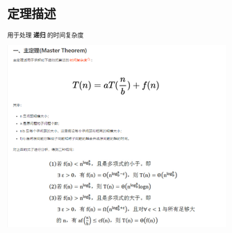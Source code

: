# 定理描述

用于处理 **递归** 的时间复杂度 


![主定理](../static/image/%E4%B8%BB%E5%AE%9A%E7%90%86%E7%9A%84%E5%9F%BA%E6%9C%AC%E6%AD%A5%E9%AA%A4.png)